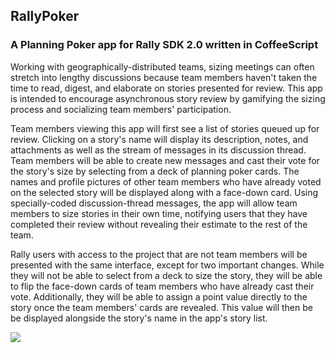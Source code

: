 ## RallyPoker
### A Planning Poker app for Rally SDK 2.0 written in CoffeeScript

Working with geographically-distributed teams, sizing meetings can often stretch into lengthy discussions because team members haven't taken the time to read, digest, and elaborate on stories presented for review. This app is intended to encourage asynchronous story review by gamifying the sizing process and socializing team members' participation.

Team members viewing this app will first see a list of stories queued up for review. Clicking on a story's name will display its description, notes, and attachments as well as the stream of messages in its discussion thread. Team members will be able to create new messages and cast their vote for the story's size by selecting from a deck of planning poker cards. The names and profile pictures of other team members who have already voted on the selected story will be displayed along with a face-down card. Using specially-coded discussion-thread messages, the app will allow team members to size stories in their own time, notifying users that they have completed their review without revealing their estimate to the rest of the team.

Rally users with access to the project that are not team members will be presented with the same interface, except for two important changes. While they will not be able to select from a deck to size the story, they will be able to flip the face-down cards of team members who have already cast their vote. Additionally, they will be able to assign a point value directly to the story once the team members' cards are revealed. This value will then be be displayed alongside the story's name in the app's story list.

<img src="https://raw.github.com/jpklein/RallyPoker/wireframes/TeamMember.png">
